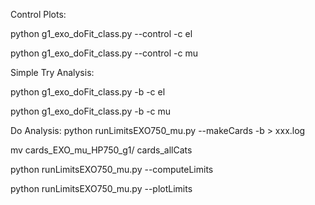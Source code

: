 Control Plots:

python g1_exo_doFit_class.py --control -c el

python g1_exo_doFit_class.py --control -c mu

Simple Try Analysis:

python g1_exo_doFit_class.py  -b -c el

python g1_exo_doFit_class.py  -b -c mu



Do Analysis:
python runLimitsEXO750_mu.py --makeCards -b > xxx.log

mv cards_EXO_mu_HP750_g1/ cards_allCats

python runLimitsEXO750_mu.py --computeLimits

python runLimitsEXO750_mu.py --plotLimits  


